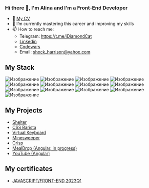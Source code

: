 ### Hi there 👋, I'm Alina and I'm a Front-End Developer

- 💾 [My CV](https://github.com/idiamondcat/resume/blob/main/Alina's%20Resume.pdf)
- 🌱 I’m currently mastering this career and improving my skills
- 📫 How to reach me:
    - Telegram: https://t.me/iDiamondCat
    - [Linkedin](https://www.linkedin.com/in/alina-poletova/)
    - [Codewars](https://www.codewars.com/users/idiamondcat)
    - Email: shock_harrison@yahoo.com

## My Stack ##

![Изображение](https://img.shields.io/badge/HTML5-E34F26?style=for-the-badge&logo=html5&logoColor=white)
![Изображение](https://img.shields.io/badge/CSS3-1572B6?style=for-the-badge&logo=css3&logoColor=white)
![Изображение](https://img.shields.io/badge/Sass-CC6699?style=for-the-badge&logo=sass&logoColor=white)
![Изображение](https://img.shields.io/badge/JavaScript-323330?style=for-the-badge&logo=javascript&logoColor=F7DF1E)
![Изображение](https://img.shields.io/badge/TypeScript-007ACC?style=for-the-badge&logo=typescript&logoColor=white)
![Изображение](https://img.shields.io/badge/Webpack-8DD6F9?style=for-the-badge&logo=Webpack&logoColor=white)
![Изображение](https://img.shields.io/badge/Angular-DD0031?style=for-the-badge&logo=angular&logoColor=white)
![Изображение](https://img.shields.io/badge/eslint-3A33D1?style=for-the-badge&logo=eslint&logoColor=white)
![Изображение](https://img.shields.io/badge/prettier-1A2C34?style=for-the-badge&logo=prettier&logoColor=F7BA3E)
![Изображение](https://img.shields.io/badge/GIT-E44C30?style=for-the-badge&logo=git&logoColor=white)
![Изображение](https://img.shields.io/badge/Adobe%20Photoshop-31A8FF?style=for-the-badge&logo=Adobe%20Photoshop&logoColor=black)
![Изображение](https://img.shields.io/badge/Adobe%20Illustrator-FF9A00?style=for-the-badge&logo=adobe%20illustrator&logoColor=white)
![Изображение](https://img.shields.io/badge/Figma-F24E1E?style=for-the-badge&logo=figma&logoColor=white)

## My Projects ##

- [Shelter](https://idiamondcat.github.io/shelter/shelter/main.html)
- [CSS Barista](https://css-barista.netlify.app/)
- [Virtual Keyboard](https://idiamondcat.github.io/virtual-keyboard/virtual-keyboard/dist/index.html)
- [Minesweeper](https://rss-minesweeper.netlify.app/)
- [Crisp](https://idiamondcat-crisp.netlify.app/)
- [MealDrop (Angular, in progress)](https://idiamondcat.github.io/mealdrop/)
- [YouTube (Angular)](https://idiamondcat.github.io/youtube/)

## My certificates ##

- [JAVASCRIPT/FRONT-END 2023Q1](https://app.rs.school/certificate/98wtyn7x)
